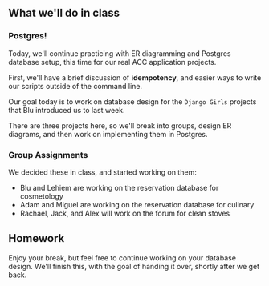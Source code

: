 <!--
Instructor notes: 
-->
## What we'll do in class

### Postgres!

Today, we'll continue practicing with ER diagramming and Postgres database setup, this time for our real ACC application projects.

First, we'll have a brief discussion of **idempotency**, and easier ways to write our scripts outside of the command line.

Our goal today is to work on database design for the `Django Girls` projects that Blu introduced us to last week.

There are three projects here, so we'll break into groups, design ER diagrams, and then work on implementing them in Postgres.

### Group Assignments

We decided these in class, and started working on them:

* Blu and Lehiem are working on the reservation database for cosmetology
* Adam and Miguel are working on the reservation database for culinary
* Rachael, Jack, and Alex will work on the forum for clean stoves

## Homework

Enjoy your break, but feel free to continue working on your database design. We'll finish this, with the goal of handing it over, shortly after we get back.


